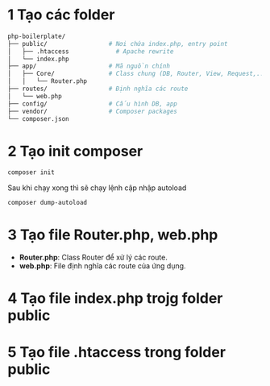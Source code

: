 # 1 Tạo các folder
```bash
php-boilerplate/
├── public/                 # Nơi chứa index.php, entry point
│   ├── .htaccess             # Apache rewrite
│   └── index.php
├── app/                    # Mã nguồn chính
│   ├── Core/               # Class chung (DB, Router, View, Request,...)
│   │   └── Router.php
├── routes/                 # Định nghĩa các route
│   └── web.php
├── config/                 # Cấu hình DB, app
├── vendor/                 # Composer packages
└── composer.json
```

# 2 Tạo init composer
```bash
composer init
```

Sau khi chạy xong thì sẽ chạy lệnh cập nhập autoload
```bash	
composer dump-autoload
```

# 3 Tạo file Router.php, web.php
- **Router.php**: Class Router để xử lý các route.
- **web.php**: File định nghĩa các route của ứng dụng.
# 4 Tạo file index.php trojg folder public

# 5 Tạo file .htaccess trong folder public

